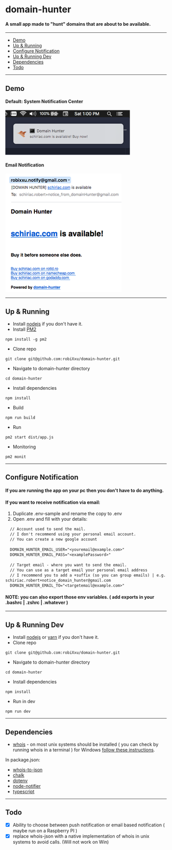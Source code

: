 # domain-hunter
#### A small app made to "hunt" domains that are about to be available.
---
- [Demo](#demo)
- [Up & Running](#up-&-running)
- [Configure Notification](#configure-notification)
- [Up & Running Dev](#up-&-running-dev)
- [Dependencies](#dependencies)
- [Todo](#todo)

---

## Demo
#### Default: System Notification Center
![](assets/sysNotify.png)
#### Email Notification
![](assets/emailNotify.png)

---

## Up & Running

* Install [nodejs](https://nodejs.org/en/download/) if you don't have it.
* Install [PM2](https://pm2.io/doc/en/runtime/quick-start/)
```
npm install -g pm2
```
* Clone repo
```
git clone git@github.com:robiXxu/domain-hunter.git
```
* Navigate to domain-hunter directory
```
cd domain-hunter
```
* Install dependencies
```
npm install 
```
* Build
```
npm run build
```
* Run
```
pm2 start dist/app.js
```
* Monitoring
```
pm2 monit
```

---

## Configure Notification
#### If you are running the app on your pc then you don't have to do anything.

#### If you want to receive notification via email:
1. Duplicate .env-sample and rename the copy to .env
2. Open .env and fill with your details:
```
  // Account used to send the mail. 
  // I don't recommend using your personal email account.
  // You can create a new google account 

  DOMAIN_HUNTER_EMAIL_USER="<youremail@example.com>"
  DOMAIN_HUNTER_EMAIL_PASS="<examplePassword>"
  
  // Target email - where you want to send the email. 
  // You can use as a target email your personal email address
  // I recommend you to add a +suffix (so you can group emails) | e.g. schiriac.robert+notice_domain_hunter@gmail.com
  DOMAIN_HUNTER_EMAIL_TO="<targetemail@example.com>"
```
#### NOTE: you can also export those env variables. ( add exports in your .bashrc | .zshrc | .whatever )

---

## Up & Running Dev
* Install [nodejs](https://nodejs.org/en/download/) or [yarn](https://yarnpkg.com/en/docs/install) if you don't have it. 
* Clone repo
```
git clone git@github.com:robiXxu/domain-hunter.git
```
* Navigate to domain-hunter directory
```
cd domain-hunter
```
* Install dependencies
```
npm install 
```
* Run in dev
```
npm run dev
```

---

## Dependencies
- [whois](https://en.wikipedia.org/wiki/WHOIS) - on most unix systems should be installed ( you can check by running whois in a terminal ) for Windows [follow these instructions](https://www.npmjs.com/package/whois-to-json#dependencies).

In package.json:
- [whois-to-json](https://www.npmjs.com/package/whois-to-json)
- [chalk](https://www.npmjs.com/package/chalk)
- [dotenv](https://www.npmjs.com/package/dotenv)
- [node-notifier](https://www.npmjs.com/package/node-notifier)
- [typescript](https://www.npmjs.com/package/typescript)

---

## Todo
- [x] Ability to choose between push notification or email based notification ( maybe run on a Raspberry PI )
- [x] replace whois-json with a native implementation of whois in unix systems to avoid calls. (Will not work on Win)
